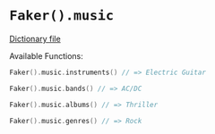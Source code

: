 # `Faker().music`

[Dictionary file](../src/main/resources/locales/en/music.yml)

Available Functions:  
```kotlin
Faker().music.instruments() // => Electric Guitar

Faker().music.bands() // => AC/DC

Faker().music.albums() // => Thriller

Faker().music.genres() // => Rock
```
